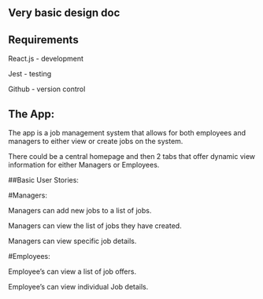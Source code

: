 ## Very basic design doc

## Requirements

React.js - development

Jest - testing

Github - version control

## The App:

The app is a job management system that allows for both employees and managers to either view or create jobs on the system.

There could be a central homepage and then 2 tabs that offer dynamic view information for either Managers or Employees.

##Basic User Stories:

#Managers:

Managers can add new jobs to a list of jobs.

Managers can view the list of jobs they have created.

Managers can view specific job details.


#Employees:

Employee’s can view a list of job offers.

Employee’s can view individual Job details.
